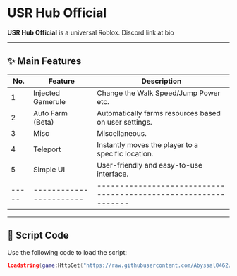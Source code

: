 # USR Hub Official

**USR Hub Official** is a universal Roblox. Discord link at bio

---

## ✨ Main Features

| No. | Feature               | Description                                                   |
|-----|-----------------------|---------------------------------------------------------------|
| 1   | Injected Gamerule     | Change the Walk Speed/Jump Power etc.                         |
| 2   | Auto Farm (Beta)      | Automatically farms resources based on user settings.         |
| 3   | Misc                  | Miscellaneous.                                                |
| 4   | Teleport              | Instantly moves the player to a specific location.            |
| 5   | Simple UI             | User-friendly and easy-to-use interface.                      |
|-----|-----------------------|---------------------------------------------------------------|

---

## 🔐 Script Code

Use the following code to load the script:

```lua
loadstring(game:HttpGet("https://raw.githubusercontent.com/Abyssal0462/MyScript/refs/heads/main/Universal"))()
